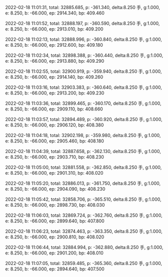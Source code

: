 2022-02-18 11:01:31, total: 32885.685, p: -361.340, delta:8.250 手, g:1.000, e: 8.250, b: -66.000, ep: 2914.340, bp: 409.460

2022-02-18 11:01:52, total: 32888.197, p: -360.590, delta:8.250 手, g:1.000, e: 8.250, b: -66.000, ep: 2913.010, bp: 409.200

2022-02-18 11:02:13, total: 32888.996, p: -360.840, delta:8.250 手, g:1.000, e: 8.250, b: -66.000, ep: 2912.600, bp: 409.180

2022-02-18 11:02:34, total: 32898.388, p: -360.440, delta:8.250 手, g:1.000, e: 8.250, b: -66.000, ep: 2913.880, bp: 409.290

2022-02-18 11:02:55, total: 32900.919, p: -359.940, delta:8.250 手, g:1.000, e: 8.250, b: -66.000, ep: 2914.140, bp: 409.260

2022-02-18 11:03:16, total: 32903.383, p: -360.640, delta:8.250 手, g:1.000, e: 8.250, b: -66.000, ep: 2913.200, bp: 409.230

2022-02-18 11:03:36, total: 32899.465, p: -360.170, delta:8.250 手, g:1.000, e: 8.250, b: -66.000, ep: 2909.110, bp: 408.660

2022-02-18 11:03:57, total: 32894.489, p: -360.920, delta:8.250 手, g:1.000, e: 8.250, b: -66.000, ep: 2906.120, bp: 408.380

2022-02-18 11:04:18, total: 32902.198, p: -359.980, delta:8.250 手, g:1.000, e: 8.250, b: -66.000, ep: 2905.460, bp: 408.180

2022-02-18 11:04:39, total: 32887.658, p: -362.130, delta:8.250 手, g:1.000, e: 8.250, b: -66.000, ep: 2903.710, bp: 408.230

2022-02-18 11:05:00, total: 32881.558, p: -362.850, delta:8.250 手, g:1.000, e: 8.250, b: -66.000, ep: 2901.310, bp: 408.020

2022-02-18 11:05:20, total: 32886.013, p: -361.750, delta:8.250 手, g:1.000, e: 8.250, b: -66.000, ep: 2904.090, bp: 408.230

2022-02-18 11:05:42, total: 32858.706, p: -365.510, delta:8.250 手, g:1.000, e: 8.250, b: -66.000, ep: 2898.730, bp: 408.030

2022-02-18 11:06:03, total: 32869.724, p: -362.760, delta:8.250 手, g:1.000, e: 8.250, b: -66.000, ep: 2899.640, bp: 407.800

2022-02-18 11:06:23, total: 32874.463, p: -363.350, delta:8.250 手, g:1.000, e: 8.250, b: -66.000, ep: 2900.810, bp: 408.020

2022-02-18 11:06:44, total: 32884.994, p: -362.880, delta:8.250 手, g:1.000, e: 8.250, b: -66.000, ep: 2901.200, bp: 408.010

2022-02-18 11:07:05, total: 32859.485, p: -365.360, delta:8.250 手, g:1.000, e: 8.250, b: -66.000, ep: 2894.640, bp: 407.500